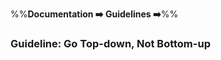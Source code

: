 <link rel="stylesheet" href="{{baseUrl}}/css/textbook.css">

<div class="website-content">

%%**Documentation :arrow_right: Guidelines :arrow_right:**%%

### Guideline: Go Top-down, Not Bottom-up

<div id="main">

<include src="./what/topicPanel.md" />
<include src="./why/topicPanel.md" />
<include src="./how/topicPanel.md" />

</div>
</div>
